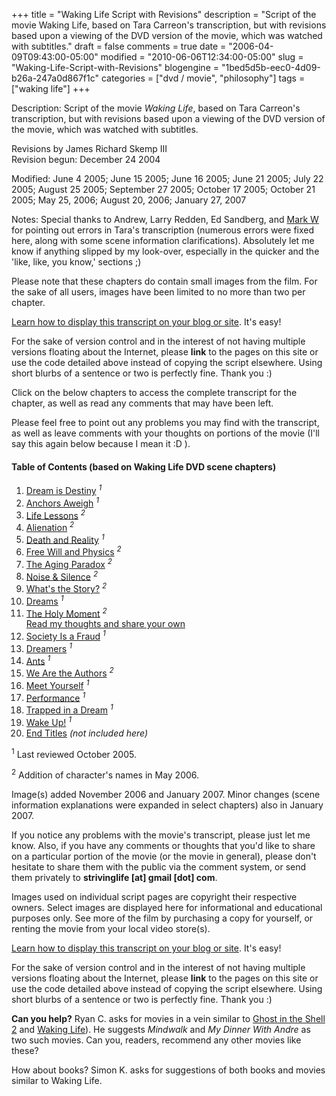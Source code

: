 +++
title = "Waking Life Script with Revisions"
description = "Script of the movie Waking Life, based on Tara Carreon's transcription, but with revisions based upon a viewing of the DVD version of the movie, which was watched with subtitles."
draft = false
comments = true
date = "2006-04-09T09:43:00-05:00"
modified = "2010-06-06T12:34:00-05:00"
slug = "Waking-Life-Script-with-Revisions"
blogengine = "1bed5d5b-eec0-4d09-b26a-247a0d867f1c"
categories = ["dvd / movie", "philosophy"]
tags = ["waking life"]
+++

<div class="WPArticleInfo">
<p>
Description: Script of the movie <em>Waking Life</em>, based on Tara Carreon&#39;s transcription, but with revisions based upon a viewing of the DVD version of the movie, which was watched with subtitles. 
</p>
<p>
Revisions by James Richard Skemp III<br />
Revision begun: December 24 2004 
</p>
<p>
Modified: June 4 2005; June 15 2005; June 16 2005; June 21 2005; July 22 2005; August 25 2005; September 27 2005; October 17 2005; October 21 2005; May 25, 2006; August 20, 2006; January 27, 2007 
</p>
<p>
Notes: Special thanks to Andrew, Larry Redden, Ed Sandberg, and <a rel="nofollow" href="http://slalom-speaking.blogspot.com/">Mark W</a> for pointing out errors in Tara&#39;s transcription (numerous errors were fixed here, along with some scene information clarifications). Absolutely let me know if anything slipped by my look-over, especially in the quicker and the &#39;like, like, you know,&#39; sections ;) 
</p>
<div class="note">
<p>
Please note that these chapters do contain small images from the film. For the sake of all users, images have been limited to no more than two per chapter. 
</p>
<p>
<a href="/words/post/Display-parts-of-the-Waking-Life-Transcript-on-your-site.aspx">Learn how to display this transcript on your blog or site</a>. It&#39;s easy!
</p>
<p>
For the sake of version control and in the interest of not having multiple versions floating about the Internet, please <strong>link</strong> to the pages on this site or use the code detailed above instead of copying the script elsewhere. Using short blurbs of a sentence or two is perfectly fine. Thank you :) 
</p>
</div>
</div>
<!--more-->
<p>
Click on the below chapters to access the complete transcript for the chapter, as well as read any comments that may have been left. 
</p>
<p>
Please feel free to point out any problems you may find with the transcript, as well as leave comments with your thoughts on portions of the movie (I&#39;ll say this again below because I mean it :D ). 
</p>
<h4>Table of Contents (based on Waking Life DVD scene chapters)</h4>
<ol>
	<li><a href="https://wakinglifemovie.net/transcript/chapter/1/">Dream is Destiny</a> <sup><em>1</em></sup></li>
	<li><a href="https://wakinglifemovie.net/transcript/chapter/2/">Anchors Aweigh</a> <sup><em>1</em></sup></li>
	<li><a href="https://wakinglifemovie.net/transcript/chapter/3/">Life Lessons</a> <sup><em>2</em></sup></li>
	<li><a href="https://wakinglifemovie.net/transcript/chapter/4/">Alienation</a> <sup><em>2</em></sup></li>
	<li><a href="https://wakinglifemovie.net/transcript/chapter/5/">Death and Reality</a> <sup><em>1</em></sup></li>
	<li><a href="https://wakinglifemovie.net/transcript/chapter/6/">Free Will and Physics</a> <sup><em>2</em></sup></li>
	<li><a href="https://wakinglifemovie.net/transcript/chapter/7/">The Aging Paradox</a> <sup><em>2</em></sup></li>
	<li><a href="https://wakinglifemovie.net/transcript/chapter/8/">Noise &amp; Silence</a> <sup><em>2</em></sup></li>
	<li><a href="https://wakinglifemovie.net/transcript/chapter/9/">What&#39;s the Story?</a> <sup><em>2</em></sup></li>
	<li><a href="https://wakinglifemovie.net/transcript/chapter/10/">Dreams</a> <sup><em>1</em></sup></li>
	<li><a href="https://wakinglifemovie.net/transcript/chapter/11/">The Holy Moment</a> <sup><em>2</em></sup><br />
	<a href="/words/post/Thoughts-and-comments-on-Waking-Life-The-Holy-Moment.aspx">Read my thoughts and share your own</a></li>
	<li><a href="https://wakinglifemovie.net/transcript/chapter/12/">Society Is a Fraud</a> <sup><em>1</em></sup></li>
	<li><a href="https://wakinglifemovie.net/transcript/chapter/13/">Dreamers</a> <sup><em>1</em></sup></li>
	<li><a href="https://wakinglifemovie.net/transcript/chapter/14/">Ants</a> <sup><em>1</em></sup></li>
	<li><a href="https://wakinglifemovie.net/transcript/chapter/15/">We Are the Authors</a> <sup><em>2</em></sup></li>
	<li><a href="https://wakinglifemovie.net/transcript/chapter/16/">Meet Yourself</a> <sup><em>1</em></sup></li>
	<li><a href="https://wakinglifemovie.net/transcript/chapter/17/">Performance</a> <sup><em>1</em></sup></li>
	<li><a href="https://wakinglifemovie.net/transcript/chapter/18/">Trapped in a Dream</a> <sup><em>1</em></sup></li>
	<li><a href="https://wakinglifemovie.net/transcript/chapter/19/">Wake Up!</a> <sup><em>1</em></sup></li>
	<li><a href="https://wakinglifemovie.net/transcript/chapter/20/">End Titles</a> <em>(not included here)</em></li>
</ol>
<p>
<sup>1</sup> Last reviewed October 2005. 
</p>
<p>
<sup>2</sup> Addition of character&#39;s names in May 2006. 
</p>
<p>
Image(s) added November 2006 and January 2007. Minor changes (scene information explanations were expanded in select chapters) also in January 2007. 
</p>
<p>
If you notice any problems with the movie&#39;s transcript, please just let me know. Also, if you have any comments or thoughts that you&#39;d like to share on a particular portion of the movie (or the movie in general), please don&#39;t hesitate to share them with the public via the comment system, or send them privately to <strong>strivinglife [at] gmail [dot] com</strong>. 
</p>
<p>
Images used on individual script pages are copyright their respective owners. Select images are displayed here for informational and educational purposes only. See more of the film by purchasing a copy for yourself, or renting the movie from your local video store(s). 
</p>
<div class="tip">
<p>
<a href="/words/post/Display-parts-of-the-Waking-Life-Transcript-on-your-site.aspx">Learn how to display this transcript on your blog or site</a>. It&#39;s easy!
</p>
<p>
For the sake of version control and in the interest of not having multiple versions floating about the Internet, please <strong>link</strong> to the pages on this site or use the code detailed above instead of copying the script elsewhere. Using short blurbs of a sentence or two is perfectly fine. Thank you :) 
</p>
</div>
<div class="note">
<p>
<strong>Can you help?</strong> Ryan C. asks for movies in a vein similar to <a href="/ghost-in-the-shell-2-innocence-script/">Ghost in the Shell 2</a> and <a href="https://wakinglifemovie.net/">Waking Life</a>). He suggests <cite>Mindwalk</cite> and <cite>My Dinner With Andre</cite> as two such movies. Can you, readers, recommend any other movies like these? 
</p>
<p>
How about books? Simon K. asks for suggestions of both books and movies similar to Waking Life. 
</p>
</div>


